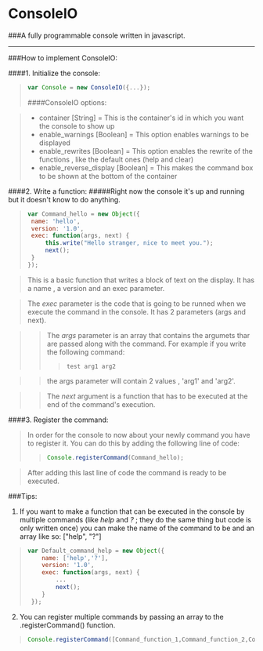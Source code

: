 # ConsoleIO
###A fully programmable console written in javascript.

----

###How to implement ConsoleIO:

####1. Initialize the console:
 > ```javascript
 > var Console = new ConsoleIO({...});
 > ```
 > ####ConsoleIO options:

 >  - container [String] = This is the container's id in which you want the console to show up
 >  - enable_warnings [Boolean] = This option enables warnings to be displayed
 >  - enable_rewrites [Boolean] = This option enables the rewrite of the functions , like the default ones (help and clear)
 >  - enable_reverse_display [Boolean] = This makes the command box to be shown at the bottom of the container

####2. Write a function:
#####Right now the console it's up and running but it doesn't know to do anything.
 > ```javascript
 > var Command_hello = new Object({
 > 	name: 'hello',
 > 	version: '1.0',
 > 	exec: function(args, next) {
 > 		this.write("Hello stranger, nice to meet you.");
 >		next();
 >	}
 >});
 >```

 > This is a basic function that writes a block of text on the display. It has a name , a version and an exec parameter.
 
 > The *exec* parameter is the code that is going to be runned when we execute the command in the console. It has 2 parameters (args and next).
 
 > > The *args* parameter is an array that contains the argumets thar are passed along with the command.
 > > For example if you write the following command:
 > > >```
 > > >test arg1 arg2
 > > >```
 
 > > the args parameter will contain 2 values , 'arg1' and 'arg2'. 
 
 > > The *next* argument is a function that has to be executed at the end of the command's execution.
 
####3. Register the command:

 > In order for the console to now about your newly command you have to register it.
 > You can do this by adding the following line of code:
 > > ```javascript
 > > Console.registerCommand(Command_hello);
 > > ```
 
 > After adding this last line of code the command is ready to be executed.
 
###Tips:
 1. If you want to make a function that can be executed in the console by multiple commands (like *help* and *?* ; they do the same thing but code is only written once) you can make the name of the command to be and an array like so: ["help", "?"]
  
  > ```javascript
  > var Default_command_help = new Object({
  >    	name: ['help','?'],
  >    	version: '1.0',
  >    	exec: function(args, next) {
  >    		...
  >  		next();
  >  	}
  >  });
  > ```

 2. You can register multiple commands by passing an array to the .registerCommand() function.
  
  > ```javascript
  > Console.registerCommand([Command_function_1,Command_function_2,Command_function_3]);
  > ```

